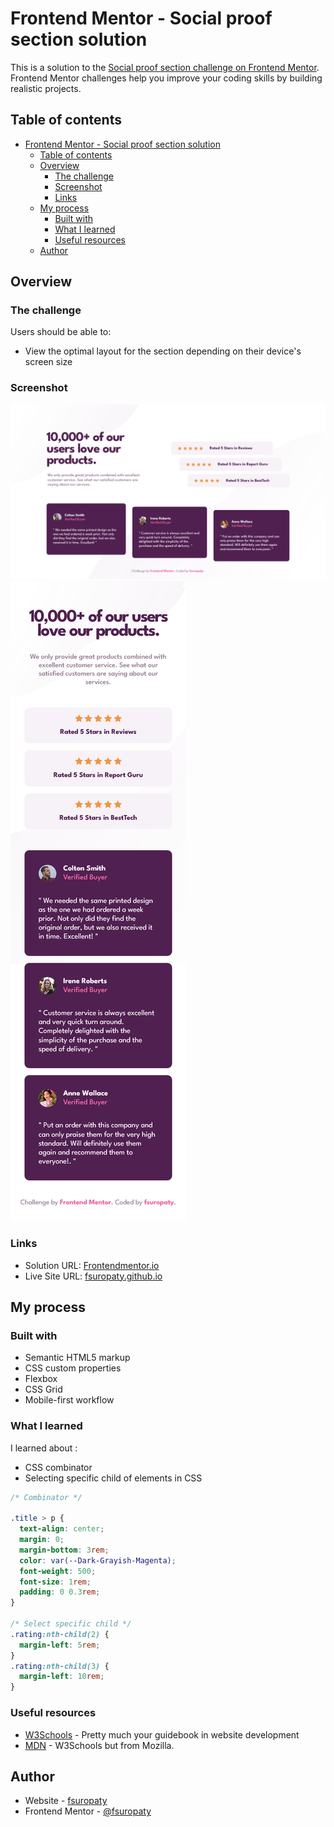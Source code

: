 # Frontend Mentor - Social proof section solution

This is a solution to the [Social proof section challenge on Frontend Mentor](https://www.frontendmentor.io/challenges/social-proof-section-6e0qTv_bA). Frontend Mentor challenges help you improve your coding skills by building realistic projects.

## Table of contents

- [Frontend Mentor - Social proof section solution](#frontend-mentor---social-proof-section-solution)
  - [Table of contents](#table-of-contents)
  - [Overview](#overview)
    - [The challenge](#the-challenge)
    - [Screenshot](#screenshot)
    - [Links](#links)
  - [My process](#my-process)
    - [Built with](#built-with)
    - [What I learned](#what-i-learned)
    - [Useful resources](#useful-resources)
  - [Author](#author)

## Overview

### The challenge

Users should be able to:

- View the optimal layout for the section depending on their device's screen size

### Screenshot

![](./images/desktop-screenshot.png)
![](./images/mobile-screenshot.png)

### Links

- Solution URL: [Frontendmentor.io](https://www.frontendmentor.io/solutions/social-proof-section-using-html-css-BSS48p8Ktw)
- Live Site URL: [fsuropaty.github.io](https://fsuropaty.github.io/social-proof-section-challenge/)

## My process

### Built with

- Semantic HTML5 markup
- CSS custom properties
- Flexbox
- CSS Grid
- Mobile-first workflow

### What I learned

I learned about :

- CSS combinator
- Selecting specific child of elements in CSS

```css
/* Combinator */

.title > p {
  text-align: center;
  margin: 0;
  margin-bottom: 3rem;
  color: var(--Dark-Grayish-Magenta);
  font-weight: 500;
  font-size: 1rem;
  padding: 0 0.3rem;
}

/* Select specific child */
.rating:nth-child(2) {
  margin-left: 5rem;
}
.rating:nth-child(3) {
  margin-left: 10rem;
}
```

### Useful resources

- [W3Schools](https://www.w3schools.com) - Pretty much your guidebook in website development
- [MDN](https://developer.mozilla.org) - W3Schools but from Mozilla.

## Author

- Website - [fsuropaty]()
- Frontend Mentor - [@fsuropaty](https://www.frontendmentor.io/profile/fsuropaty)
